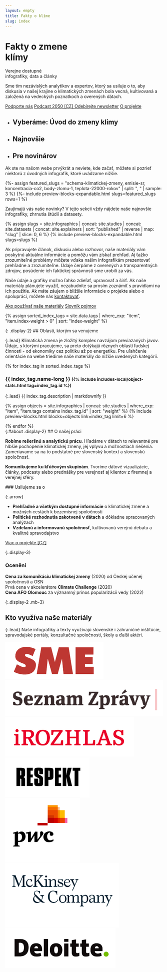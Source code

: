 ```yaml
---
layout: empty
title: Fakty o klíme
slug: index
---
```

<div class="section intro">
    <div class="container">
        <h1 class="display-1" id="home">Fakty o zmene<br>klímy</h1>
        <span class="tagline">Verejne dostupné<br>infografiky, data a články</span>
        <p>Sme tím nezávislých analytikov a expertov, ktorý sa usiluje o to, aby diskusia v našej krajine o klimatických zmenách bola vecná, kultivovaná a založená na vedeckých poznatkoch a overených dátach.
        </p>
        <p class="intro-buttons">
            <a href="{{ site.fundraising }}" class="btn btn-primary d-md-none"><i class="fas fa-fw fa-heart"></i> Podporte nás</a>
            <a href="https://2050podcast.cz/" class="btn btn-secondary no-ext-link-icon">Podcast 2050 [CZ] <i class="fas fa-fw fa-headphones"></i></a>
            <a class="btn btn-secondary no-ext-link-icon" href="#newsletter-modal" id="newsletter-embed" data-toggle="modal" data-target="#newsletter-modal">
            <span class="fas fa-fw fa-envelope-open-text"></span> Odebírejte newsletter</a>
            <a href="#about" class="btn btn-secondary"><i class="fas fa-fw fa-info"></i> O projekte</a>
        </p>
        <ul class="nav nav-tabs flex-nowrap flex-md-wrap align-items-stretch overflow-hidden" role="tablist">
            <li class="nav-item" role="presentation">
                <h2 class="nav-link bg-extralight-blue active" id="tab-role-spotlight" data-toggle="tab" href="#public" role="tab" aria-controls="public" aria-selected="true">Vyberáme: Úvod do zmeny klimy</h2>
            </li>
            <li class="nav-item" role="presentation">
                <h2 class="nav-link bg-extralight-lightblue" id="tab-role-recent" data-toggle="tab" href="#teachers" role="tab" aria-controls="teachers" aria-selected="false">Najnovšie</h2>
            </li>
            <li class="nav-item" role="presentation">
                <h2 class="nav-link bg-extralight-gray" id="tab-role-journalists" data-toggle="tab" href="#journalists" role="tab" aria-controls="journalists" aria-selected="false">Pre novinárov</h2>
            </li>
        </ul>
    </div>
</div>

<div class="tab-content" id="myTabContent">
  <div class="section tab-pane fade show active bg-extralight-blue pt-4 pb-4" id="public" role="tabpanel" aria-labelledby="tab-role-spotlight"><div class="container">
    <p class="lead mb-0">Ak ste na našom webe prvýkrát a neviete, kde začať, môžete si pozrieť niektorú z úvodných infografík, ktoré uvádzame nižšie.</p>
    {%- assign featured_slugs = "schema-klimatickej-zmeny, emisie-sr, koncentracia-co2, body-zlomu-1, teplota-22000-rokov" | split: ", " | sample: 3 %}
    {%- include preview-blocks-expandable.html slugs=featured_slugs rows=1 %}
  </div></div>

  <div class="section tab-pane fade bg-extralight-lightblue pt-4 pb-4" id="teachers" role="tabpanel" aria-labelledby="tab-role-recent"><div class="container">
    <p class="lead mb-0">Zaujímajú vás naše novinky? V tejto sekcii vždy nájdete naše najnovšie infografiky, zhrnutia štúdií a datasety.</p>
    {% assign slugs = site.infographics | concat: site.studies | concat: site.datasets | concat: site.explainers | sort: "published" | reverse | map: "slug" | slice: 0, 6 %}
    {% include preview-blocks-expandable.html slugs=slugs %}
  </div></div>

  <div class="section tab-pane fade bg-extralight-gray pt-4 pb-4" id="journalists" role="tabpanel" aria-labelledby="tab-role-journalists"><div class="container">
    <p class="lead">Ak pripravujete článok, diskusiu alebo rozhovor, naše materiály vám poskytnú aktuálne informácie a pomôžu vám získať prehľad. Aj ťažko zrozumiteľné problémy môžete vďaka našim infografikám prezentovať prehľadne a zrozumiteľne. Údaje čerpáme z overených a transparentných zdrojov, posúdenie ich faktickej správnosti sme urobili za vás.</p>
    <p class="lead">Naše údaje a grafiky možno ľahko zdieľať, upravovať a šíriť. Ak naše materiály plánujete využiť, nezabudnite sa prosím zoznámiť s pravidlami na ich použitie. Ak máte záujem o bližšie informácie o projekte alebo o spolupráci, môžete nás <a href="/{{ site.slugs.how-to-use }}#contact">kontaktovať</a>.</p>
    <a href="/{{ site.slugs.how-to-use }}" class="btn btn-primary"><i class="fas fa-fw fa-book-reader"></i> Ako používať naše materiály</a>
    <!-- <a href="/temata/emise/" class="btn btn-secondary"><i class="fas fa-fw fa-binoculars"></i> Explainery</a> -->
    <a href="/slovnik" class="btn btn-secondary"><i class="fas fa-fw fa-book"></i> Slovník pojmov</a>
  </div></div>
</div>

{% assign sorted_index_tags = site.data.tags | where_exp: "item", "item.index-weight > 0" | sort: "index-weight" %}
<div class="section"><div class="container" markdown="1">
{: .display-2}
## Oblasti, ktorým sa venujeme

{:.lead}
Klimatická zmena je zložitý komplex navzájom previazaných javov. Údaje, s ktorými pracujeme, sa preto dotýkajú rôznych oblastí ľudskej činnosti - od ekonomiky cez politiku až po energetiku. Pre uľahčenie orientácie na webe triedime naše materiály do nižšie uvedených kategórií.

<div class="accordion" id="accordionExample">
{% for index_tag in sorted_index_tags %}
<div class="accordion-item">
    <div class="accordion-header collapsed" id="heading_{{ index_tag.id }}" role="button" data-toggle="collapse" data-target="#collapse_{{ index_tag.id }}" aria-expanded="false" aria-controls="collapse_{{ index_tag.id }}">
        <h3 class="display-3">
        <span class="fa fa-fw fa-chevron-up"></span>
        {{ index_tag.name-long }}
        <small class="text-secondary d-none d-md-inline">({% include includes-local/object-stats.html tag=index_tag.id %})</small>
        </h3>
    </div>
    <div class="collapse" id="collapse_{{ index_tag.id }}"  aria-labelledby="heading_{{ index_tag.id }}" data-parent="#accordionExample" markdown="1">
{:.lead}
{{ index_tag.description | markdownify }}

{% assign objects = site.infographics | concat: site.studies | where_exp: "item", "item.tags contains index_tag.id" | sort: "weight" %}
{% include preview-blocks.html blocks=objects link=index_tag limit=6 %}

</div>
</div>
{% endfor %}
</div> <!-- accordion end -->

</div></div>
<!-- TODO temporary anchor till we don't have "about" page due to explainer author links -->
<div id="members" class="section"><div class="container clearfix" markdown="1">
{:#about .display-2}
## O našej práci

<div class="row about-us mt-3 mb-5 justify-content-between">
<div class="col-12 col-md-6 pt-4" markdown="1">

**Robíme rešeršnú a analytickú prácu**. Hľadáme v dátach to relevantné pre hlbšie pochopenie klimatickej zmeny, jej vplyvu a možnostiach riešenia. Zameriavame sa na to podstatné pre slovenský kontext a slovenskú spoločnosť.

**Komunikujeme ku kľúčovým skupinám**. Tvoríme dátové vizualizácie, články, podcasty alebo prednášky pre verejnosť aj klientov z firemnej a verejnej sféry.

</div>
<div class="col-12 col-md-6 col-lg-5 pt-4" markdown="1">
### Usilujeme sa o

{:.arrow}
* **Prehľadné a všetkým dostupné informácie** o klimatickej zmene a možných cestách k bezemisnej spoločnosti
* **Politické rozhodnutia zakotvené v dátach** a dôkladne spracovaných analýzach
* **Vzdelanú a informovanú spoločnosť**, kultivovanú verejnú debatu a kvalitné spravodajstvo
</div>

<div class="col-12 mt-3">
<a href="https://faktaoklimatu.cz/o-nas" class="btn btn-primary btn-md-lg"><i class="fas fa-fw fa-info"></i> Viac o projekte [CZ]</a>
</div>
</div>

{:.display-3}
### Ocenění

<div class="row about-us">
<div class="col-12 col-md-6 col-lg-4 price">
<div class="price-1"></div>
<div>
<strong>Cena za komunikáciu klimatickej zmeny</strong> (2020) od Českej učenej spoločnosti a OSN
</div>
</div>
<div class="col-12 col-md-6 col-lg-4 price">
<div class="price-2"></div>
<div>
Prvá cena v akcelerátore <strong>Climate Challenge</strong> (2020)
</div>
</div>
<div class="col-12 col-md-6 col-lg-4 price">
<div class="price-3"></div>
<div>
<strong>Cena AFO Olomouc</strong> za významný prínos popularizácii vedy (2022)
</div>
</div>
</div>

</div></div>
<div class="section"><div class="container clearfix" markdown="1">

{:.display-2 .mb-3}
## Kto využíva naše materiály

{:.lead}
Naše infografiky a texty využívajú slovenské i zahraničné inštitúcie, spravodajské portály, konzultačné spoločnosti, školy a ďalší aktéri.

<div class="our-users mt-5 mb-4">
<img loading="eager" class="small" src="/assets-local/o-nas/logo-sme.png" alt="SME">
<img loading="eager" class="small" src="/assets-local/o-nas/logo-seznam-zpravy.png" alt="Seznam Zprávy">
<img loading="eager" class="small" src="/assets-local/o-nas/logo-irozhlas.png" alt="iRozhlas">
<img loading="eager" class="small" src="/assets-local/o-nas/logo-respekt.png" alt="Respekt">
<br/>
<img loading="eager" src="/assets-local/o-nas/logo-pwc.png" alt="PwC">
<img loading="eager" src="/assets-local/o-nas/logo-mckinsey.png" alt="McKinsey">
<img loading="eager" class="small" src="/assets-local/o-nas/logo-deloitte.png" alt="Deloitte">
</div>

</div></div>